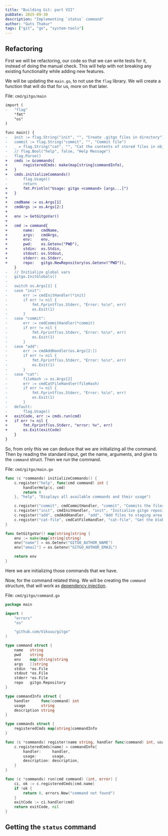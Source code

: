```yaml
---
title: "Building Git: part VII"
pubDate: 2025-09-30
description: "Implementing `status` command"
author: "Guts Thakur"
tags: ["git", "go", "system-tools"]
---
```


## Refactoring

First we will be refactoring, our code so that we can write tests for it, instead of doing the manual check. 
This will help with not breaking any existing functionality while adding new features.

We will be updating the `main.go`, to not use the `flag` library. We will create a function that will do that for us, more on that later.

File: `cmd/gitgo/main`

```diff
import (
-   "flag"
    "fmt"
    "os"
)

func main() {
-	init := flag.String("init", "", "Create .gitgo files in directory")
-	commit := flag.String("commit", "", "Commit file")
-	_ = flag.String("cat", "", "Cat the contents of stored files in objects dir")
-	// flag.Bool("help", false, "Help Message")
-	flag.Parse()
+	cmds := &commands{
+		registeredCmds: make(map[string]commandInfo),
+	}
+	cmds.initializeCommands()
-		flag.Usage()
-		return
+		fmt.Println("Usage: gitgo <command> [args...]")
+	}
+
+	cmdName := os.Args[1]
+	cmdArgs := os.Args[2:]
+
+	env := GetGitgoVar()
+
+	cmd := command{
+		name:   cmdName,
+		args:   cmdArgs,
+		env:    env,
+		pwd:    os.Getenv("PWD"),
+		stdin:  os.Stdin,
+		stdout: os.Stdout,
+		stderr: os.Stderr,
+		repo:   gitgo.NewRepository(os.Getenv("PWD")),
    }
-	// Initialize global vars
-	gitgo.InitGlobals()
-
-	switch os.Args[1] {
-	case "init":
-		err := cmdInitHandler(*init)
-		if err != nil {
-			fmt.Fprintf(os.Stderr, "Error: %s\n", err)
-			os.Exit(1)
-		}
-	case "commit":
-		err := cmdCommitHandler(*commit)
-		if err != nil {
-			fmt.Fprintf(os.Stderr, "Error: %s\n", err)
-			os.Exit(1)
-		}
-	case "add":
-		err := cmdAddHandler(os.Args[2:])
-		if err != nil {
-			fmt.Fprintf(os.Stderr, "Error: %s\n", err)
-			os.Exit(1)
-		}
-	case "cat":
-		fileHash := os.Args[2]
-		err := cmdCatFileHandler(fileHash)
-		if err != nil {
-			fmt.Fprintf(os.Stderr, "Error: %s\n", err)
-			os.Exit(1)
-		}
-	default:
-		flag.Usage()
+	exitCode, err := cmds.run(cmd)
+	if err != nil {
+		fmt.Fprintf(os.Stderr, "error: %v", err)
+		os.Exit(exitCode)
    }
}
```

So, from only this we can deduce that we are initializing all the command.
Then by reading the standard input, get the name, arguments, and give to the `command` struct.
Then we run the command.

File: `cmd/gitgo/main.go`

```go
func (c *commands) initializeCommands() {
	c.register("help", func(cmd command) int {
		handlerHelp(c, cmd)
		return 0
	}, "help", "Displays all available commands and their usage")

	c.register("commit", cmdCommitHandler, "commit", "Commits the files in staging area")
	c.register("init", cmdInitHandler, "init", "Initialize gitgo repository in the directory.")
	c.register("add", cmdAddHandler, "add", "Add files to staging area.")
	c.register("cat-file", cmdCatFileHandler, "cat-file", "Get the blob content.")
}

func GetGitgoVar() map[string]string {
	env := make(map[string]string)
	env["name"] = os.Getenv("GITGO_AUTHOR_NAME")
	env["email"] = os.Getenv("GITGO_AUTHOR_EMAIL")

	return env
}
```

Here we are initializing those commands that we have.

Now, for the command related thing.
We will be creating the `command` structure, that will work as [dependency injection](https://en.wikipedia.org/wiki/Dependency_injection).


File: `cmd/gitgo/command.go`

```go
package main

import (
	"errors"
	"os"

	"github.com/Vikuuu/gitgo"
)

type command struct {
	name   string
	pwd    string
	env    map[string]string
	args   []string
	stdin  *os.File
	stdout *os.File
	stderr *os.File
	repo   gitgo.Repository
}

type commandInfo struct {
	handler     func(command) int
	usage       string
	description string
}

type commands struct {
	registeredCmds map[string]commandInfo
}

func (c *commands) register(name string, handler func(command) int, usage, description string) {
	c.registeredCmds[name] = commandInfo{
		handler:     handler,
		usage:       usage,
		description: description,
	}
}

func (c *commands) run(cmd command) (int, error) {
	ci, ok := c.registeredCmds[cmd.name]
	if !ok {
		return 0, errors.New("command not found")
	}
	exitCode := ci.handler(cmd)
	return exitCode, nil
}
```

## Getting the `status` command
